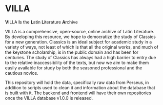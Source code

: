 # VILLA

 <b>V</b>ILLA
 <b>I</b>s the
 <b>L</b>atin
 <b>L</b>iterature
 <b>A</b>rchive

VILLA is a comprehensive, open-source, online archive of Latin Literature. By developing this resource, we hope to democratize the study of Classics for a new generation. Classics is an ideal subject for academic study in a variety of ways, not least of which is that all the original works, and much of the keystone scholarship, is in the public domain and has been for centuries. The study of Classics has always had a high barrier to entry due to the relative inaccessibility of the texts, but now we aim to make them easily available for study by both the seasoned professional and the cautious novice.

This repository will hold the data, specifically raw data from Perseus, in addition to scripts used to clean it and information about the database that is built with it. The backend and frontend will have their own repositories once the VILLA database v1.0.0 is released.
